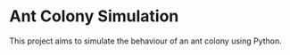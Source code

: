 # Ant Colony Simulation

This project aims to simulate the behaviour of an ant colony using Python.
